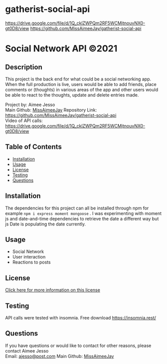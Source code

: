 # gatherist-social-api
https://drive.google.com/file/d/1Q_cklZWPQm2RF5WCMjtnouvNX0-gt0D8/view
https://github.com/MissAimeeJay/gatherist-social-api

# Social Network API ©2021 

## Description
This project is the back end for what could be a social networking app.  When the full production is live, users would be able to add friends, place comments or (thoughts) in various areas of the app and other users would be able to react to the thoughts, update and delete entries made.

Project by: Aimee Jesso  
Main Github: [MissAimeeJay](https://github.com/MissAimeeJay)
Repository Link: https://github.com/MissAimeeJay/gatherist-social-api  
Video of API calls:  https://drive.google.com/file/d/1Q_cklZWPQm2RF5WCMjtnouvNX0-gt0D8/view


## Table of Contents

* [Installation](#installation)
* [Usage](#usage)
* [License](#license)
* [Testing](#testing)
* [Questions](#questions)

## Installation
The dependencies for this project can all be installed through npm for example `npm i express moment mongoose` .  I was experimenting with moment js and date-and-time dependencies to retrieve the date a different way but js Date is populating the date currently.

## Usage 
* Social Network 
* User interaction 
* Reactions to posts 

## License

[Click here for more information on this license](https://choosealicense.com/licenses/unlicense)


## Testing
API calls were tested with insomnia.  Free download https://insomnia.rest/

## Questions
If you have questions or would like to contact for other reasons, please contact
Aimee Jesso  
Email: ajesso@post.com
Main Github: [MissAimeeJay](https://github.com/MissAimeeJay)